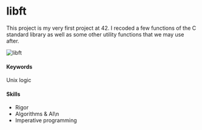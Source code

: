 # libft
This project is my very first project at 42. I recoded a few functions of the C standard library as well as some other utility functions that we may use after.

![libft](https://github.com/user-attachments/assets/7aa05fba-d1c7-4b20-bd4d-b796275b5049)

#### Keywords
Unix logic

#### Skills
- Rigor
- Algorithms & AI\n
- Imperative programming 
